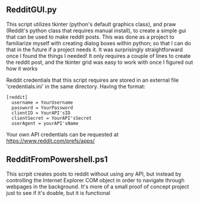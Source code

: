 ## RedditGUI.py

This script utilizes tkinter (python's default graphics class), and praw (Reddit's python class that requires manual install), to create a simple gui that can be used to make reddit posts. This was done as a project to familiarize myself with creating dialog boxes within python; so that I can do that in the future if a project needs it. It was surprisingly straightforward once I found the things I needed! It only requires a couple of lines to create the reddit post, and the tkinter grid was easy to work with once I figured out how it works

Reddit credentials that this script requires are stored in an external file 'credentials.ini' in the same directory. Having the format:

    [reddit]
      username = YourUsername
      password = YourPassword
      clientID = YourAPI'sID
      clientSecret = YourAPI'sSecret
      userAgent = yourAPI'sName

Your own API credentials can be requested at https://www.reddit.com/prefs/apps/

## RedditFromPowershell.ps1

This scrpit creates posts to reddit without using any API, but instead by controlling the Internet Explorer COM object in order to navigate through webpages in the background. It's more of a small proof of concept project just to see if it's doable, but it is functional
